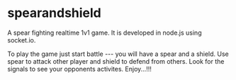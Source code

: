 # spearandshield
A spear fighting realtime 1v1 game.
It is developed in node.js using socket.io.

To play the game just start battle --- you will have a spear and a shield.
Use spear to attack other player and shield to defend from others.
Look for the signals to see your opponents activites.
Enjoy...!!!
